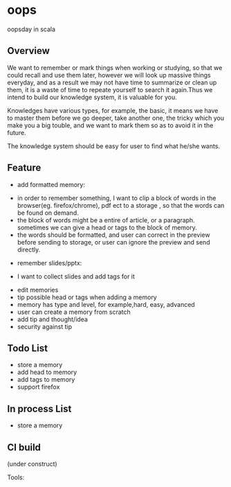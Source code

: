 oops
====

oopsday in scala


Overview
--------

We want to remember or mark things when working or studying, so that we could recall and use them later, however we will look up massive things everyday, and as a result we may not have time to summarize or clean up them, it is a waste of time to repeate yourself to search it again.Thus we intend to build our knowledge system, it is valuable for you.

Knowledges have various types, for example, the basic, it means we have to master them before we go deeper, take another one, the tricky which you make you a big touble, and we want to mark them so as to avoid it in the future.

The knowledge system should be easy for user to find what he/she wants.


Feature
-------
*   add formatted memory:
  - in order to remember something, I want to clip a block of words in the browser(eg. firefox/chrome), pdf ect to a storage , so that the words can be found on demand. 
  - the block of words might be a entire of article, or a paragraph. sometimes we can give a head or tags to the block of memory.
  - the words should be formatted, and user can correct in the preview before sending to storage, or user can ignore the preview and send directly.
*   remember slides/pptx:
  - I want to collect slides and add tags for it
*   edit memories
* tip possible head or tags when adding a memory
* memory has type and level, for example,hard, easy, advanced
* user can create a memory from scratch
* add tip and thought/idea
* security against tip

Todo List
---------
* store a memory
* add head to memory
* add tags to memory
* support firefox

In process List
---------------
* store a memory


CI build
--------

(under construct)


Tools:


